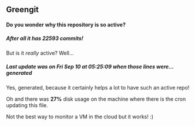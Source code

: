 ## Greengit

#### Do you wonder why this repository is so active?

##### After all it has 22593 commits!

But is it *really* active? Well...

##### Last update was on Fri Sep 10 at 05:25:09 when those lines were... generated

Yes, generated, because it certainly helps a lot to have such an active repo!

Oh and there was **27%** disk usage on the machine
where there is the cron updating this file.

Not the best way to monitor a VM in the cloud but it works! :)
